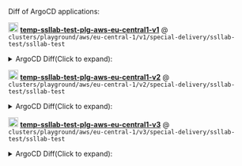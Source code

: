 

Diff of ArgoCD applications:




<img src="https://argo-cd.readthedocs.io/en/stable/assets/favicon.png" width="20"/> **[temp-ssllab-test-plg-aws-eu-central1-v1](https://argocd-lab.example.com/applications/temp-ssllab-test-plg-aws-eu-central1-v1)** @ `clusters/playground/aws/eu-central-1/v1/special-delivery/ssllab-test/ssllab-test`





<details><summary>ArgoCD Diff(Click to expand):</summary>

```diff

/Service/ssllabs-exporter:
  (*unstructured.Unstructured)(
- 	nil,
+ 	&{
+ 		Object: map[string]any{
+ 			"apiVersion": string("v1"),
+ 			"kind":       string("Service"),
+ 			"metadata":   map[string]any{"labels": map[string]any{...}, "name": string("ssllabs-exporter")},
+ 			"spec": map[string]any{
+ 				"ports":    []any{...},
+ 				"selector": map[string]any{...},
+ 				"type":     string("ClusterIP"),
+ 			},
+ 		},
+ 	},
  )

/Deployment/ssllabs-exporter:
  (*unstructured.Unstructured)(
- 	nil,
+ 	&{
+ 		Object: map[string]any{
+ 			"apiVersion": string("apps/v1"),
+ 			"kind":       string("Deployment"),
+ 			"metadata":   map[string]any{"labels": map[string]any{...}, "name": string("ssllabs-exporter")},
+ 			"spec": map[string]any{
+ 				"replicas": int64(2),
+ 				"selector": map[string]any{...},
+ 				"template": map[string]any{...},
+ 			},
+ 		},
+ 	},
  )

```

</details>



<img src="https://argo-cd.readthedocs.io/en/stable/assets/favicon.png" width="20"/> **[temp-ssllab-test-plg-aws-eu-central1-v2](https://argocd-lab.example.com/applications/temp-ssllab-test-plg-aws-eu-central1-v1)** @ `clusters/playground/aws/eu-central-1/v2/special-delivery/ssllab-test/ssllab-test`





<details><summary>ArgoCD Diff(Click to expand):</summary>

```diff

/Service/ssllabs-exporter:
  (*unstructured.Unstructured)(
- 	nil,
+ 	&{
+ 		Object: map[string]any{
+ 			"apiVersion": string("v1"),
+ 			"kind":       string("Service"),
+ 			"metadata":   map[string]any{"labels": map[string]any{...}, "name": string("ssllabs-exporter")},
+ 			"spec": map[string]any{
+ 				"ports":    []any{...},
+ 				"selector": map[string]any{...},
+ 				"type":     string("ClusterIP"),
+ 			},
+ 		},
+ 	},
  )

/Deployment/ssllabs-exporter:
  (*unstructured.Unstructured)(
- 	nil,
+ 	&{
+ 		Object: map[string]any{
+ 			"apiVersion": string("apps/v1"),
+ 			"kind":       string("Deployment"),
+ 			"metadata":   map[string]any{"labels": map[string]any{...}, "name": string("ssllabs-exporter")},
+ 			"spec": map[string]any{
+ 				"replicas": int64(2),
+ 				"selector": map[string]any{...},
+ 				"template": map[string]any{...},
+ 			},
+ 		},
+ 	},
  )

```

</details>



<img src="https://argo-cd.readthedocs.io/en/stable/assets/favicon.png" width="20"/> **[temp-ssllab-test-plg-aws-eu-central1-v3](https://argocd-lab.example.com/applications/temp-ssllab-test-plg-aws-eu-central1-v1)** @ `clusters/playground/aws/eu-central-1/v3/special-delivery/ssllab-test/ssllab-test`





<details><summary>ArgoCD Diff(Click to expand):</summary>

```diff

/Service/ssllabs-exporter:
  (*unstructured.Unstructured)(
- 	nil,
+ 	&{
+ 		Object: map[string]any{
+ 			"apiVersion": string("v1"),
+ 			"kind":       string("Service"),
+ 			"metadata":   map[string]any{"labels": map[string]any{...}, "name": string("ssllabs-exporter")},
+ 			"spec": map[string]any{
+ 				"ports":    []any{...},
+ 				"selector": map[string]any{...},
+ 				"type":     string("ClusterIP"),
+ 			},
+ 		},
+ 	},
  )

/Deployment/ssllabs-exporter:
  (*unstructured.Unstructured)(
- 	nil,
+ 	&{
+ 		Object: map[string]any{
+ 			"apiVersion": string("apps/v1"),
+ 			"kind":       string("Deployment"),
+ 			"metadata":   map[string]any{"labels": map[string]any{...}, "name": string("ssllabs-exporter")},
+ 			"spec": map[string]any{
+ 				"replicas": int64(2),
+ 				"selector": map[string]any{...},
+ 				"template": map[string]any{...},
+ 			},
+ 		},
+ 	},
  )

```

</details>